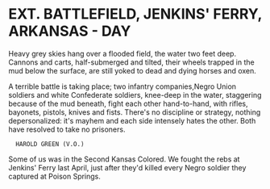 # EXT. BATTLEFIELD, JENKINS' FERRY, ARKANSAS - DAY

Heavy grey skies hang over a flooded field, the water two feet deep. Cannons and carts, half-submerged and tilted, their wheels trapped in the mud below the surface, are still yoked to dead and dying horses and oxen.

A terrible battle is taking place; two infantry companies,Negro Union soldiers and white Confederate soldiers, knee-deep in the water, staggering because of the mud beneath,
fight each other hand-to-hand, with rifles, bayonets, pistols, knives and fists. There's no discipline or strategy, nothing depersonalized: it's mayhem and each side intensely hates the other. Both have resolved to take no prisoners.

      HAROLD GREEN (V.O.)
Some of us was in the Second Kansas Colored. We fought the rebs at Jenkins' Ferry last April, just after they'd killed every Negro soldier they captured at Poison Springs.
